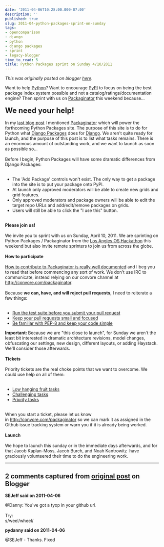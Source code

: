 ```yaml
---
date: '2011-04-06T10:28:00.000-07:00'
description: ''
published: true
slug: 2011-04-python-packages-sprint-on-sunday
tags:
- opencomparison
- django
- python
- django packages
- sprint
- legacy-blogger
time_to_read: 5
title: Python Packages sprint on Sunday 4/10/2011
---
```


*This was originally posted on blogger [here](https://pydanny.blogspot.com/2011/04/python-packages-sprint-on-sunday.html)*.

Want to help <a href="http://python.org/">Python</a>? Want to encourage <a href="http://pypi.python.org/pypi">PyPI</a> to focus on being the best package index system possible and not a catalog/ratings/documentation engine? Then sprint with us on <a href="https://github.com/cartwheelweb/packaginator">Packaginator</a> this weekend because...<br /><br /><b><span class="Apple-style-span" style="font-size: x-large;">We need your help!</span></b><br /><br />In my <a href="http://pydanny.blogspot.com/2011/04/pycon-2011-sprint-report.html">last blog post</a> I mentioned <a href="https://github.com/cartwheelweb/packaginator">Packaginator</a> which will power the forthcoming Python Packages site. The purpose of this site is to do for Python what <a href="http://djangopackages.com/">Django Packages</a> does for <a href="http://djangoproject.com/">Django</a>. We aren't quite ready for launch, and the purpose of this post is to list what tasks remains. There is an enormous amount of outstanding work, and we want to launch as soon as possible so...<br /><br />Before I begin, Python Packages will have some dramatic differences from Django Packages:<br /><br /><ul><li>The 'Add Package' controls won't exist. The only way to get a package into the site is to put your package onto PyPI.</li><li>At launch only approved moderators will be able to create new grids and grid features.</li><li>Only approved moderators and package owners will be able to edit the target repo URLs and add/edit/remove packages on grids.</li><li>Users will still be able to click the "I use this" button.&nbsp;</li></ul><br /><b>Please join us!</b><br /><br />We invite you to sprint with us on Sunday, April 10, 2011. We are sprinting on Python Packages / Packaginator from the <a href="http://oshackathon-eorg.eventbrite.com/">Los Angles OS Hackathon</a> this weekend but also invite remote sprinters to join us from across the globe.<br /><br /><b>How to participate</b><br /><br /><a href="http://readthedocs.org/docs/packaginator/latest/contributing.html">How to contribute to Packaginator is </a><a href="http://readthedocs.org/docs/packaginator/latest/contributing.html">really well documented</a>&nbsp;and I beg you to read that before commencing any sort of work. We don't use IRC to communicate, instead relying on our convore channel at <a href="http://convore.com/packaginator">http://convore.com/packaginator</a>.<br /><br />Because <b>we can, have, and will reject pull requests</b>, I need to reiterate a few things:<br /><br /><ul><li><a href="http://readthedocs.org/docs/packaginator/latest/contributing.html#run-the-tests">Run the test suite before you submit your pull request</a></li><li><a href="http://readthedocs.org/docs/packaginator/latest/contributing.html#keep-your-pull-requests-limited-to-a-single-issue">Keep your pull requests small and focused</a></li><li><a href="http://readthedocs.org/docs/packaginator/latest/contributing.html#follow-pep-8-and-keep-your-code-simple">Be familiar with PEP-8 and keep your code simple</a></li></ul><b>Important: </b>Because we are "this close to launch", for Sunday we aren't the least bit interested in dramatic architecture revisions, model changes, obfuscating our settings, new design, different layouts, or adding Haystack. We'll consider those afterwards.<br /><div><br /><b>Tickets</b><br /><br />Priority tickets are the real choke points that we want to overcome. We could use help on all of them:<br /><br /><ul><li><a href="https://github.com/cartwheelweb/packaginator/issues/labels/starter">Low hanging fruit tasks</a></li><li><a href="https://github.com/cartwheelweb/packaginator/issues/labels/challenging">Challenging tasks</a></li><li><a href="https://github.com/cartwheelweb/packaginator/issues/labels/Priority">Priority tasks</a></li></ul><br />When you start a ticket, please let us know in&nbsp;<a href="http://convore.com/packaginator">http://convore.com/packaginator</a>&nbsp;so we can mark it as assigned in the Github issue tracking system or warn you if it is already being worked.<br /><br /><b>Launch</b><br /><br />We hope to launch this sunday or in the immediate days afterwards, and for that&nbsp;Jacob Kaplan-Moss, Jacob Burch, and&nbsp;Noah Kantrowitz&nbsp;&nbsp;have graciously volunteered their time to do the engineering work.</div>

---

## 2 comments captured from [original post](https://pydanny.blogspot.com/2011/04/python-packages-sprint-on-sunday.html) on Blogger

**SEJeff said on 2011-04-06**

@Danny: You've got a tyop in your github url.<br /><br />Try:<br />s/weel/wheel/

**pydanny said on 2011-04-06**

@SEJeff - Thanks. Fixed

